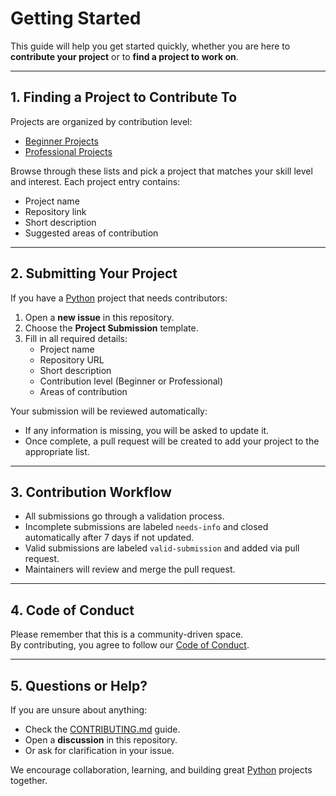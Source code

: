 # Getting Started

This guide will help you get started quickly, whether you are here to **contribute your project** or to **find a project to work on**.

---

## 1. Finding a Project to Contribute To

Projects are organized by contribution level:

- [Beginner Projects](BEGINNER_PROJECTS.md)
- [Professional Projects](PROFESSIONAL_PROJECTS.md)

Browse through these lists and pick a project that matches your skill level and interest. Each project entry contains:

- Project name
- Repository link
- Short description
- Suggested areas of contribution

---

## 2. Submitting Your Project

If you have a [Python](https://python.org) project that needs contributors:

1. Open a **new issue** in this repository.
2. Choose the **Project Submission** template.
3. Fill in all required details:
   - Project name
   - Repository URL
   - Short description
   - Contribution level (Beginner or Professional)
   - Areas of contribution

Your submission will be reviewed automatically:

- If any information is missing, you will be asked to update it.
- Once complete, a pull request will be created to add your project to the appropriate list.

---

## 3. Contribution Workflow

- All submissions go through a validation process.
- Incomplete submissions are labeled `needs-info` and closed automatically after 7 days if not updated.
- Valid submissions are labeled `valid-submission` and added via pull request.
- Maintainers will review and merge the pull request.

---

## 4. Code of Conduct

Please remember that this is a community-driven space.  
By contributing, you agree to follow our [Code of Conduct](../CODE_OF_CONDUCT.md).

---

## 5. Questions or Help?

If you are unsure about anything:

- Check the [CONTRIBUTING.md](../CONTRIBUTING.md) guide.
- Open a **discussion** in this repository.
- Or ask for clarification in your issue.

We encourage collaboration, learning, and building great [Python](https://python.org) projects together.
